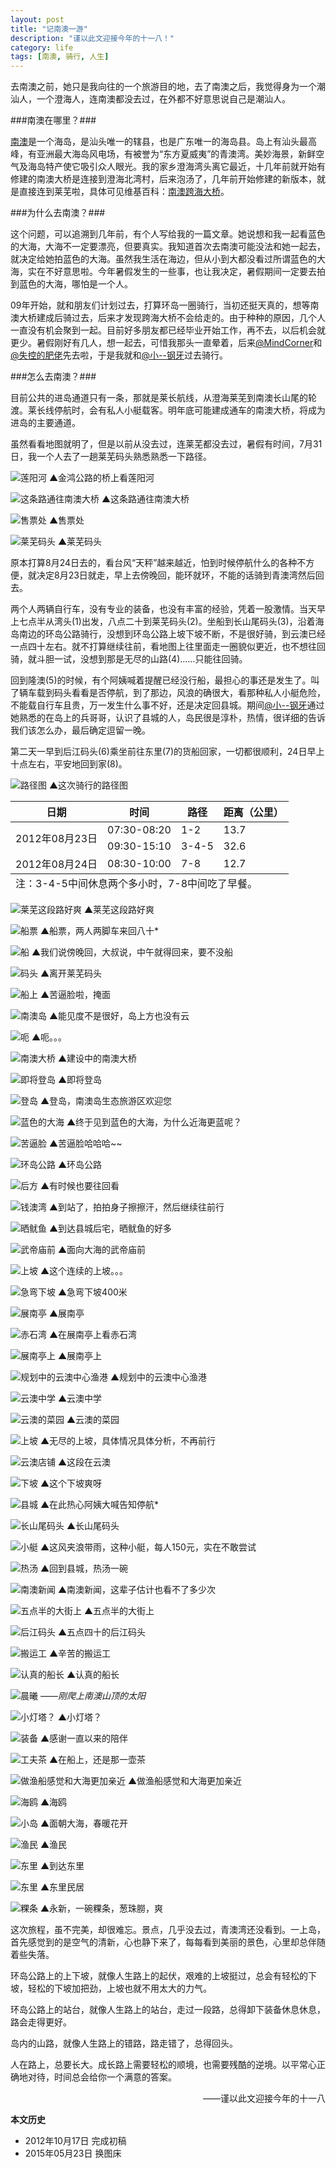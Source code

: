 ```yaml
---
layout: post
title: "记南澳一游"
description: "谨以此文迎接今年的十一八！"
category: life
tags: [南澳, 骑行, 人生]
---
```


去南澳之前，她只是我向往的一个旅游目的地，去了南澳之后，我觉得身为一个潮汕人，一个澄海人，连南澳都没去过，在外都不好意思说自己是潮汕人。

###南澳在哪里？###

[南澳][1]是一个海岛，是汕头唯一的辖县，也是广东唯一的海岛县。岛上有汕头最高峰，有亚洲最大海岛风电场，有被誉为“东方夏威夷”的青澳湾。美妙海景，新鲜空气及海岛特产使它吸引众人眼光。我的家乡澄海湾头离它最近，十几年前就开始有修建的南澳大桥是连接到澄海北湾村，后来泡汤了，几年前开始修建的新版本，就是直接连到莱芜啦，具体可见维基百科：[南澳跨海大桥][2]。

###为什么去南澳？###

这个问题，可以追溯到几年前，有个人写给我的一篇文章。她说想和我一起看蓝色的大海，大海不一定要漂亮，但要真实。我知道首次去南澳可能没法和她一起去，就决定给她拍蓝色的大海。虽然我生活在海边，但从小到大都没看过所谓蓝色的大海，实在不好意思啦。今年暑假发生的一些事，也让我决定，暑假期间一定要去拍到蓝色的大海，哪怕是一个人。

09年开始，就和朋友们计划过去，打算环岛一圈骑行，当初还挺天真的，想等南澳大桥建成后骑过去，后来才发现跨海大桥不会给走的。由于种种的原因，几个人一直没有机会聚到一起。目前好多朋友都已经毕业开始工作，再不去，以后机会就更少。暑假刚好有几人，想一起去，可惜我那头一直晕着，后来[@MindCorner][3]和[@失控的肥佬][4]先去啦，于是我就和[@小--钢牙][5]过去骑行。

###怎么去南澳？###

目前公共的进岛通道只有一条，那就是莱长航线，从澄海莱芜到南澳长山尾的轮渡。莱长线停航时，会有私人小艇载客。明年底可能建成通车的南澳大桥，将成为进岛的主要通道。

虽然看看地图就明了，但是以前从没去过，连莱芜都没去过，暑假有时间，7月31日，我一个人去了一趟莱芜码头熟悉熟悉一下路径。

![莲阳河]({{site.IMG_PATH}}/travel-in-nanao-o1.jpg_640)
▲金鸿公路的桥上看莲阳河

![这条路通往南澳大桥]({{site.IMG_PATH}}/travel-in-nanao-o2.jpg_640)
▲这条路通往南澳大桥

![售票处]({{site.IMG_PATH}}/travel-in-nanao-o3.jpg_640)
▲售票处

![莱芜码头]({{site.IMG_PATH}}/travel-in-nanao-o4.jpg_640)
▲莱芜码头

原本打算8月24日去的，看台风“天秤”越来越近，怕到时候停航什么的各种不方便，就决定8月23日就走，早上去傍晚回，能环就环，不能的话骑到青澳湾然后回去。

两个人两辆自行车，没有专业的装备，也没有丰富的经验，凭着一股激情。当天早上七点半从湾头(1)出发，八点二十到莱芜码头(2)。坐船到长山尾码头(3)，沿着海岛南边的环岛公路骑行，没想到环岛公路上坡下坡不断，不是很好骑，到云澳已经一点四十左右。就不打算继续往前，看地图上往里面走一圈貌似更近，也不想往回骑，就斗胆一试，没想到那是无尽的山路(4)……只能往回骑。

回到隆澳(5)的时候，有个阿姨喊着提醒已经没行船，最担心的事还是发生了。叫了辆车载到码头看看是否停航，到了那边，风浪的确很大，看那种私人小艇危险，不能载自行车且贵，万一发生什么事不好，还是决定回县城。期间[@小--钢牙][5]通过她熟悉的在岛上的兵哥哥，认识了县城的人，岛民很是淳朴，热情，很详细的告诉我们该怎么办，最后确定逗留一晚。

第二天一早到后江码头(6)乘坐前往东里(7)的货船回家，一切都很顺利，24日早上十点左右，平安地回到家(8)。

![路径图]({{site.IMG_PATH}}/travel-in-nanao-o0.jpg_640)
▲这次骑行的路径图

<table>
  	<thead>
	  <tr>
	    <th>日期</th>
	    <th>时间</th>
		<th>路径</th>
	    <th>距离（公里）</th>
	  </tr>
 	</thead>
	<tbody>
	  <tr>
	    <td rowspan="2">2012年08月23日</td>
	    <td>07:30-08:20</td>
	    <td>1-2</td>
        <td>13.7</td>
	  </tr>
	  <tr>
	    <td>09:30-15:10</td>
	    <td>3-4-5</td>
        <td>32.6</td>
	  </tr>
	  <tr>
	    <td>2012年08月24日</td>
	    <td>08:30-10:00</td>
	    <td>7-8</td>
        <td>12.7</td>
	  </tr>
	</tbody>
	<tfoot>
	  <tr>
		<td colspan="4">注：3-4-5中间休息两个多小时，7-8中间吃了早餐。</td>
	  </tr>
	</tfoot>
</table>

![莱芜这段路好爽]({{site.IMG_PATH}}/travel-in-nanao-05.jpg_640)
▲莱芜这段路好爽

![船票]({{site.IMG_PATH}}/travel-in-nanao-06.jpg_640)
▲船票，两人两脚车来回八十*

![船]({{site.IMG_PATH}}/travel-in-nanao-07.jpg_640)
▲我们说傍晚回，大叔说，中午就得回来，要不没船

![码头]({{site.IMG_PATH}}/travel-in-nanao-08.jpg_640)
▲离开莱芜码头

![船上]({{site.IMG_PATH}}/travel-in-nanao-09.jpg_640)
▲苦逼脸啦，掩面

![南澳岛]({{site.IMG_PATH}}/travel-in-nanao-10.jpg_640)
▲能见度不是很好，岛上方也没有云

![呃]({{site.IMG_PATH}}/travel-in-nanao-11.jpg_640)
▲呃。。。

![南澳大桥]({{site.IMG_PATH}}/travel-in-nanao-12.jpg_640)
▲建设中的南澳大桥

![即将登岛]({{site.IMG_PATH}}/travel-in-nanao-13.jpg_640)
▲即将登岛

![登岛]({{site.IMG_PATH}}/travel-in-nanao-14.jpg_640)
▲登岛，南澳岛生态旅游区欢迎您

![蓝色的大海]({{site.IMG_PATH}}/travel-in-nanao-15.jpg_640)
▲终于见到蓝色的大海，为什么近海更蓝呢？

![苦逼脸]({{site.IMG_PATH}}/travel-in-nanao-16.jpg_640)
▲苦逼脸哈哈哈~~

![环岛公路]({{site.IMG_PATH}}/travel-in-nanao-17.jpg_640)
▲环岛公路

![后方]({{site.IMG_PATH}}/travel-in-nanao-18.jpg_640)
▲有时候也要往回看

![钱澳湾]({{site.IMG_PATH}}/travel-in-nanao-19.jpg_640)
▲到站了，拍拍身子擦擦汗，然后继续往前行

![晒鱿鱼]({{site.IMG_PATH}}/travel-in-nanao-20.jpg_640)
▲到达县城后宅，晒鱿鱼的好多

![武帝庙前]({{site.IMG_PATH}}/travel-in-nanao-21.jpg_640)
▲面向大海的武帝庙前

![上坡]({{site.IMG_PATH}}/travel-in-nanao-22.jpg_640)
▲这个连续的上坡。。。

![急弯下坡]({{site.IMG_PATH}}/travel-in-nanao-23.jpg_640)
▲急弯下坡400米

![展南亭]({{site.IMG_PATH}}/travel-in-nanao-24.jpg_640)
▲展南亭

![赤石湾]({{site.IMG_PATH}}/travel-in-nanao-25.jpg_640)
▲在展南亭上看赤石湾

![展南亭上]({{site.IMG_PATH}}/travel-in-nanao-26.jpg_640)
▲展南亭上

![规划中的云澳中心渔港]({{site.IMG_PATH}}/travel-in-nanao-27.jpg_640)
▲规划中的云澳中心渔港

![云澳中学]({{site.IMG_PATH}}/travel-in-nanao-28.jpg_640)
▲云澳中学

![云澳的菜园]({{site.IMG_PATH}}/travel-in-nanao-29.jpg_640)
▲云澳的菜园

![上坡]({{site.IMG_PATH}}/travel-in-nanao-30.jpg_640)
▲无尽的上坡，具体情况具体分析，不再前行

![云澳店铺]({{site.IMG_PATH}}/travel-in-nanao-31.jpg_640)
▲这段在云澳

![下坡]({{site.IMG_PATH}}/travel-in-nanao-32.jpg_640)
▲这个下坡爽呀

![县城]({{site.IMG_PATH}}/travel-in-nanao-33.jpg_640)
▲在此热心阿姨大喊告知停航*

![长山尾码头]({{site.IMG_PATH}}/travel-in-nanao-34.jpg_640)
▲长山尾码头

![小艇]({{site.IMG_PATH}}/travel-in-nanao-35.jpg_640)
▲这风夹浪带雨，这种小艇，每人150元，实在不敢尝试

![热汤]({{site.IMG_PATH}}/travel-in-nanao-36.jpg_640)
▲回到县城，热汤一碗

![南澳新闻]({{site.IMG_PATH}}/travel-in-nanao-37.jpg_640)
▲南澳新闻，这辈子估计也看不了多少次

![五点半的大街上]({{site.IMG_PATH}}/travel-in-nanao-38.jpg_640)
▲五点半的大街上

![后江码头]({{site.IMG_PATH}}/travel-in-nanao-39.jpg_640)
▲五点四十的后江码头

![搬运工]({{site.IMG_PATH}}/travel-in-nanao-40.jpg_640)
▲辛苦的搬运工

![认真的船长]({{site.IMG_PATH}}/travel-in-nanao-41.jpg_640)
▲认真的船长

![晨曦]({{site.IMG_PATH}}/travel-in-nanao-42.jpg_640)
*——刚爬上南澳山顶的太阳*

![小灯塔？]({{site.IMG_PATH}}/travel-in-nanao-43.jpg_640)
▲小灯塔？

![装备]({{site.IMG_PATH}}/travel-in-nanao-44.jpg_640)
▲感谢一直以来的陪伴

![工夫茶]({{site.IMG_PATH}}/travel-in-nanao-o5.jpg_640)
▲在船上，还是那一壶茶

![做渔船感觉和大海更加亲近]({{site.IMG_PATH}}/travel-in-nanao-45.jpg_640)
▲做渔船感觉和大海更加亲近

![海鸥]({{site.IMG_PATH}}/travel-in-nanao-46.jpg_640)
▲海鸥

![小岛]({{site.IMG_PATH}}/travel-in-nanao-47.jpg_640)
▲面朝大海，春暖花开

![渔民]({{site.IMG_PATH}}/travel-in-nanao-48.jpg_640)
▲渔民

![东里]({{site.IMG_PATH}}/travel-in-nanao-49.jpg_640)
▲到达东里

![东里]({{site.IMG_PATH}}/travel-in-nanao-50.jpg_640)
▲东里民居

![粿条]({{site.IMG_PATH}}/travel-in-nanao-51.jpg_640)
▲永新，一碗粿条，葱珠朥，爽

这次旅程，虽不完美，却很难忘。景点，几乎没去过，青澳湾还没看到。一上岛，首先感觉到的是空气的清新，心也静下来了，每每看到美丽的景色，心里却总伴随着些失落。

环岛公路上的上下坡，就像人生路上的起伏，艰难的上坡挺过，总会有轻松的下坡，轻松的下坡加把劲，上坡也就不用太大的力气。

环岛公路上的站台，就像人生路上的站台，走过一段路，总得卸下装备休息休息，路会走得更好。

岛内的山路，就像人生路上的错路，路走错了，总得回头。

人在路上，总要长大。成长路上需要轻松的顺境，也需要残酷的逆境。以平常心正确地对待，时间总会给你一个满意的答案。

<p align="right">——谨以此文迎接今年的十一八</p>

**本文历史**

* 2012年10月17日 完成初稿
* 2015年05月23日 换图床

[1]: http://zh.wikipedia.org/wiki/南澳县 "南澳"
[2]: http://zh.wikipedia.org/wiki/南澳跨海大桥 "南澳跨海大桥"
[3]: http://weibo.com/u/1901380540 "@MindCorner"
[4]: http://weibo.com/u/1884797564 "@失控的肥佬"
[5]: http://weibo.com/u/1809166072 "@小--钢牙"
